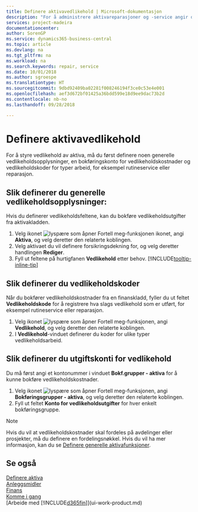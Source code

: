 ```yaml
---
title: Definere aktivavedlikehold | Microsoft-dokumentasjon
description: "For å administrere aktivareparasjoner og -service angir du generelle vedlikeholdsopplysninger, koder for typen arbeid og en bokføringskonto for kost."
services: project-madeira
documentationcenter: 
author: SorenGP
ms.service: dynamics365-business-central
ms.topic: article
ms.devlang: na
ms.tgt_pltfrm: na
ms.workload: na
ms.search.keywords: repair, service
ms.date: 10/01/2018
ms.author: sgroespe
ms.translationtype: HT
ms.sourcegitcommit: 9dbd92409ba02281f008246194f3ce0c53e4e001
ms.openlocfilehash: aef3d672bf01425a36bdd599e18d9ee9dac73b2d
ms.contentlocale: nb-no
ms.lasthandoff: 09/28/2018

---
```

# <a name="set-up-fixed-asset-maintenance"></a>Definere aktivavedlikehold
For å styre vedlikehold av aktiva, må du først definere noen generelle vedlikeholdsopplysninger, en bokføringskonto for vedlikeholdskostnader og vedlikeholdskoder for typer arbeid, for eksempel rutineservice eller reparasjon.

## <a name="to-set-up-general-maintenance-information"></a>Slik definerer du generelle vedlikeholdsopplysninger:
Hvis du definerer vedlikeholdsfeltene, kan du bokføre vedlikeholdsutgifter fra aktivakladden.

1. Velg ikonet ![lyspære som åpner Fortell meg-funksjonen](media/ui-search/search_small.png "Fortell hva du vil gjøre") ikonet, angi **Aktiva**, og velg deretter den relaterte koblingen.
2. Velg aktivaet du vil definere forsikringsdekning for, og velg deretter handlingen **Rediger**.
3. Fyll ut feltene på hurtigfanen **Vedlikehold** etter behov. [!INCLUDE[tooltip-inline-tip](includes/tooltip-inline-tip_md.md)]

## <a name="to-set-up-maintenance-codes"></a>Slik definerer du vedlikeholdskoder
Når du bokfører vedlikeholdskostnader fra en finanskladd, fyller du ut feltet **Vedlikeholdskode** for å registrere hva slags vedlikehold som er utført, for eksempel rutineservice eller reparasjon.

1. Velg ikonet ![lyspære som åpner Fortell meg-funksjonen](media/ui-search/search_small.png "Fortell hva du vil gjøre"), angi **Vedlikehold**, og velg deretter den relaterte koblingen.
2. I **Vedlikehold**-vinduet definerer du koder for ulike typer vedlikeholdsarbeid.

## <a name="to-set-up-maintenance-expense-accounts"></a>Slik definerer du utgiftskonti for vedlikehold
Du må først angi et kontonummer i vinduet **Bokf.grupper - aktiva** for å kunne bokføre vedlikeholdskostnader.

1. Velg ikonet ![lyspære som åpner Fortell meg-funksjonen](media/ui-search/search_small.png "Fortell hva du vil gjøre"), angi **Bokføringsgrupper - aktiva**, og velg deretter den relaterte koblingen.
2. Fyll ut feltet **Konto for vedlikeholdsutgifter** for hver enkelt bokføringsgruppe.

> [!NOTE]  
>   Hvis du vil at vedlikeholdskostnader skal fordeles på avdelinger eller prosjekter, må du definere en fordelingsnøkkel. Hvis du vil ha mer informasjon, kan du se [Definere generelle aktivafunksjoner](fa-how-setup-general.md).

## <a name="see-also"></a>Se også
[Definere aktiva](fa-setup.md)  
[Anleggsmidler](fa-manage.md)  
[Finans](finance.md)  
[Komme i gang](product-get-started.md)  
[Arbeide med [!INCLUDE[d365fin](includes/d365fin_md.md)]](ui-work-product.md)

